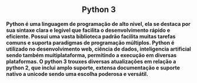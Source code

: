 <div align=center>

## Python 3

</div>

**Python é uma linguagem de programação de alto nivel, ela se destaca por sua sintaxe clara e legível que facilita o desenvolvimento rápido e eficiente. Possui uma vasta biblioteca padrão facilita muitas tarefas comuns e suporta paradigmas de programação múltiplos. Python é utilizado no desenvolvimento web, ciência de dados, inteligencia artificial sendo também muitiplataforma, permitindo a execução em diversas plataformas. O python 3 trouxes diversas atualizações em relação a python 2, que inclui amplo suporte, extensa documentação e suporte nativo a unicode sendo uma escolha poderosa e versátil.**

